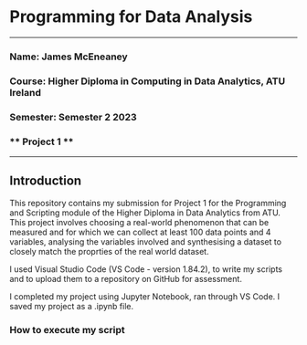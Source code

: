 # Programming for Data Analysis #

---

### **Name: James McEneaney**
### **Course: Higher Diploma in Computing in Data Analytics, ATU Ireland**
### **Semester: Semester 2 2023**
### ** Project 1 **

---

## Introduction ##

This repository contains my submission for Project 1 for the Programming and Scripting module of the Higher Diploma in Data Analytics from ATU. This project involves choosing a real-world phenomenon that can be measured and for which we can collect at least 100 data points and 4 variables, analysing the variables involved and synthesising a dataset to closely match the proprties of the real world dataset.

I used Visual Studio Code (VS Code - version 1.84.2), to write my scripts and to upload them to a repository on GitHub for assessment.

I completed my project using Jupyter Notebook, ran through VS Code. I saved my project as a .ipynb file.



### How to execute my script ###

